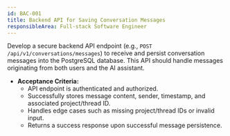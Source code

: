 ```yaml
---
id: BAC-001
title: Backend API for Saving Conversation Messages
responsibleArea: Full-stack Software Engineer
---
```

Develop a secure backend API endpoint (e.g., `POST /api/v1/conversations/messages`) to receive and persist conversation messages into the PostgreSQL database. This API should handle messages originating from both users and the AI assistant.

*   **Acceptance Criteria:**
    *   API endpoint is authenticated and authorized.
    *   Successfully stores message content, sender, timestamp, and associated project/thread ID.
    *   Handles edge cases such as missing project/thread IDs or invalid input.
    *   Returns a success response upon successful message persistence.